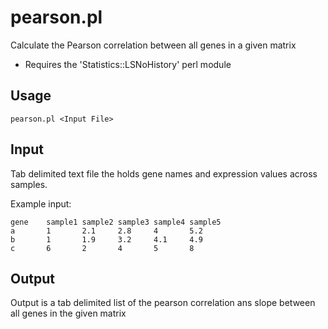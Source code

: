 pearson.pl
==========

Calculate the Pearson correlation between all genes in a given matrix 

* Requires the 'Statistics::LSNoHistory' perl module

Usage
--------
```
pearson.pl <Input File>
```
Input
--------

Tab delimited text file the holds gene names and expression values across samples.

Example input:

```
gene	sample1	sample2	sample3	sample4	sample5
a       1       2.1     2.8     4       5.2
b       1       1.9     3.2     4.1     4.9
c       6       2       4       5       8
```

Output
--------

Output is a tab delimited list of the pearson correlation ans slope between all genes in the given matrix
